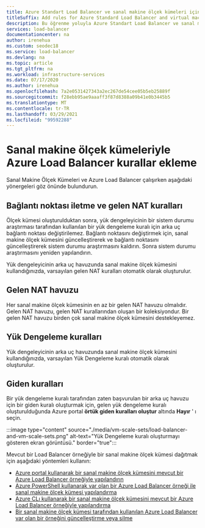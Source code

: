 ```yaml
---
title: Azure Standart Load Balancer ve sanal makine ölçek kümeleri için kurallar ekleme
titleSuffix: Add rules for Azure Standard Load Balancer and virtual machine scale sets
description: Bu öğrenme yoluyla Azure Standart Load Balancer ve sanal makine ölçek kümelerini kullanmaya başlayın.
services: load-balancer
documentationcenter: na
author: irenehua
ms.custom: seodec18
ms.service: load-balancer
ms.devlang: na
ms.topic: article
ms.tgt_pltfrm: na
ms.workload: infrastructure-services
ms.date: 07/17/2020
ms.author: irenehua
ms.openlocfilehash: 7a2e0531427343a2ec267de54cee05b5eb25889f
ms.sourcegitcommit: f28ebb95ae9aaaff3f87d8388a09b41e0b3445b5
ms.translationtype: MT
ms.contentlocale: tr-TR
ms.lasthandoff: 03/29/2021
ms.locfileid: "99592288"
---
```

# <a name="add-rules-for-azure-load-balancer-with-virtual-machine-scale-sets"></a>Sanal makine ölçek kümeleriyle Azure Load Balancer kurallar ekleme

Sanal Makine Ölçek Kümeleri ve Azure Load Balancer çalışırken aşağıdaki yönergeleri göz önünde bulundurun.

## <a name="port-forwarding-and-inbound-nat-rules"></a>Bağlantı noktası iletme ve gelen NAT kuralları

Ölçek kümesi oluşturulduktan sonra, yük dengeleyicinin bir sistem durumu araştırması tarafından kullanılan bir yük dengeleme kuralı için arka uç bağlantı noktası değiştirilemez. Bağlantı noktasını değiştirmek için, sanal makine ölçek kümesini güncelleştirerek ve bağlantı noktasını güncelleştirerek sistem durumu araştırmasını kaldırın. Sonra sistem durumu araştırmasını yeniden yapılandırın.

Yük dengeleyicinin arka uç havuzunda sanal makine ölçek kümesini kullandığınızda, varsayılan gelen NAT kuralları otomatik olarak oluşturulur.
  
## <a name="inbound-nat-pool"></a>Gelen NAT havuzu

Her sanal makine ölçek kümesinin en az bir gelen NAT havuzu olmalıdır. Gelen NAT havuzu, gelen NAT kurallarından oluşan bir koleksiyondur. Bir gelen NAT havuzu birden çok sanal makine ölçek kümesini destekleyemez.

## <a name="load-balancing-rules"></a>Yük Dengeleme kuralları

Yük dengeleyicinin arka uç havuzunda sanal makine ölçek kümesini kullandığınızda, varsayılan Yük Dengeleme kuralı otomatik olarak oluşturulur.
  
## <a name="outbound-rules"></a>Giden kuralları

Bir yük dengeleme kuralı tarafından zaten başvurulan bir arka uç havuzu için bir giden kuralı oluşturmak için, gelen yük dengeleme kuralı oluşturulduğunda Azure portal **örtük giden kuralları oluştur** altında **Hayır** ' ı seçin.

  :::image type="content" source="./media/vm-scale-sets/load-balancer-and-vm-scale-sets.png" alt-text="Yük Dengeleme kuralı oluşturmayı gösteren ekran görüntüsü." border="true":::

Mevcut bir Load Balancer örneğiyle bir sanal makine ölçek kümesi dağıtmak için aşağıdaki yöntemleri kullanın:

* [Azure portal kullanarak bir sanal makine ölçek kümesini mevcut bir Azure Load Balancer örneğiyle yapılandırın](./configure-vm-scale-set-portal.md)
* [Azure PowerShell kullanarak var olan bir Azure Load Balancer örneği ile sanal makine ölçek kümesi yapılandırma](./configure-vm-scale-set-powershell.md)
* [Azure CLı kullanarak bir sanal makine ölçek kümesini mevcut bir Azure Load Balancer örneğiyle yapılandırma](./configure-vm-scale-set-cli.md)
* [Bir sanal makine ölçek kümesi tarafından kullanılan Azure Load Balancer var olan bir örneğini güncelleştirme veya silme](./update-load-balancer-with-vm-scale-set.md)
